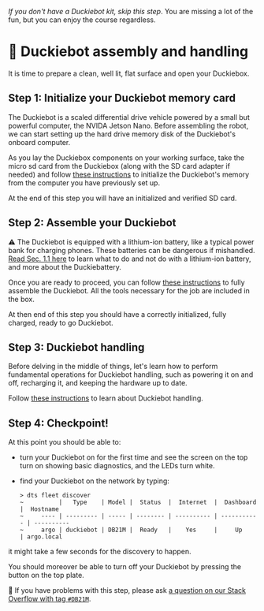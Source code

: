 _If you don't have a Duckiebot kit, skip this step_. You are missing a lot of the fun, but you can enjoy the course regardless.

# 🚙  Duckiebot assembly and handling  

It is time to prepare a clean, well lit, flat surface and open your Duckiebox.

## Step 1: Initialize your Duckiebot memory card

The Duckiebot is a scaled differential drive vehicle powered by a small but powerful computer, the NVIDA Jetson Nano. Before assembling the robot, we can start setting up the hard drive memory disk of the Duckiebot's onboard computer.

As you lay the Duckiebox components on your working surface, take the micro sd card from the Duckiebox (along with the SD card adapter if needed) and follow [these instructions][duckiebook-init-sd-card] to initialize the Duckiebot's memory from the computer you have previously set up.

[duckiebook-init-sd-card]: https://docs.duckietown.org/daffy/opmanual_duckiebot/out/setup_duckiebot.html

At the end of this step you will have an initialized and verified SD card.

## Step 2: Assemble your Duckiebot

⚠️ The Duckiebot is equipped with a lithium-ion battery, like a typical power bank for charging phones. These batteries can be dangerous if mishandled. [Read Sec. 1.1 here][duckiebook-duckiebattery] to learn what to do and not do with a lithium-ion battery, and more about the Duckiebattery.

Once you are ready to proceed, you can follow [these instructions][duckiebook-robot-assembly] to fully assemble the Duckiebot. All the tools necessary for the job are included in the box.  

At then end of this step you should have a correctly initialized, fully charged, ready to go Duckiebot.  

[duckiebook-duckiebattery]: https://docs.duckietown.org/daffy/opmanual_duckiebot/out/db_opmanual_preliminaries_electronics.html

[duckiebook-robot-assembly]: https://docs.duckietown.org/daffy/opmanual_duckiebot/out/assembling_duckiebot_db21m.html

## Step 3: Duckiebot handling

Before delving in the middle of things, let's learn how to perform fundamental operations for Duckiebot handling, such as powering it on and off, recharging it, and keeping the hardware up to date.  

Follow [these instructions][duckiebook-robot-handling] to learn about Duckiebot handling.

[duckiebook-robot-handling]: https://docs.duckietown.org/daffy/opmanual_duckiebot/out/handling_duckiebot_db21m.html

## Step 4: Checkpoint!

At this point you should be able to:

- turn your Duckiebot on for the first time and see the screen on the top turn on showing basic diagnostics, and the LEDs turn white.

- find your Duckiebot on the network by typing:

      > dts fleet discover
      ~          |   Type    | Model |  Status  |  Internet  |  Dashboard  |  Hostname
      ~     ---- | --------- | ----- | -------- | ---------- | ----------- | ----------
      ~     argo | duckiebot | DB21M |  Ready   |    Yes     |     Up      | argo.local

it might take a few seconds for the discovery to happen.

You should moreover be able to turn off your Duckiebot by pressing the button on the top plate.

🤔 If you have problems with this step, please ask [a question on our Stack Overflow with tag `#DB21M`](https://stackoverflow.com/c/duckietown/questions/tagged/DB21M).

<!--

## DB21M Init SD card

Today we are going to see how to initialize an SD card for our Duckiebot.

In this video we will use the word "flash" to indicate the transfer of data from our computer to the  microSD card that we will then put in the robot. Take your microSD card and connect it to your PC now. A USB adapter for microSD cards is included in the Duckiebot kit.

Let's start with the base command "dts init_sd_card".

This command takes,
- the "hostname", which in this case is going to be "myrobot", this will be the name of the robot and it has to be unique within your local network;
- a robot type, so "duckiebot";
- a robot configuration, which is the model of the robot you are flashing your SD card for, for example a "DB21M";
- and finally, a wifi configuration in the format "wifi name, colon, wifi password";
and we press ENTER.

In order to use the Duckietown software we have to agree to the terms and conditions, software license and privacy policy of Duckietown. We can do so by typing in "y" and ENTER,
Given that our duckiebot model is based on nvidia hardware, we will be asked to accept the nvidia software license terms as well. This might not appear depending on the robot configuration we are using.
Ok, now the most important part, we choose the SD card device to flash.
First of all, we are going to type in the size in GB of the SD card we are using, in this case, 32.
We will see that one or more devices will appear listed.
Make sure you select the right device, double check that the time you plugged in your SD card roughly matches the one listed.
So we are going to copy the device name and paste it in the prompt, then we press ENTER.
The data is now being transferred from the computer to the SD card, we will wait for it to finish.
When the transfer is complete, the program will go back to the SD card and verify that the data transfer was successfull, again, we wait for it to finish.
The verification step completed, that is great news.
Note that throughout this process, you might be asked for a password, this is necessary to flash the SD card, so when prompted, insert your password.
Let the program perform the last configuration steps on your SD card...
The process has finished, we can now unplug the SD card and insert it into the robot.




## DB21M Battery update script

In this video we are going to see how to update the software on the battery of your DB21M Duckiebot.

It is safe to do what is shown in this video even just to check if there is a new software update available for your battery. The program will only perform an update when an older version of the software is detected on your battery.

Let's open a terminal, and type in the command "dts duckiebot battery upgrade" and then we pass the name of our duckiebot as the sole argument, in this case "myrobot", and we press ENTER.

The program is now talking to the battery to figure out whether an update is necessary.

As we can see, in this case the battery is running the software version 1.0 while the version 2.0 is available. We will be asked if we want to update now, and we confirm by typing "y" and pressing ENTER.

The program is now ready to transfer the new software to the battery, but we have to tell the battery to get ready for an incoming update.

 We can do so by putting the battery into the so-called "Boot Mode" by pressing the button on the battery twice in a row.

When we are done, we press ENTER on the terminal.

 Do not worry if you are not sure the double press was done properly, the program will tell us if we need to try again.


The message "Updating battery" is telling us that the battery is now receiving the new code, let's wait.

Well done, the battery is now updated and ready to go back to work.


# Dashboard tutorial

In this video we are going to see how to setup the Duckiebot browser interface, or  dashboard,  on our newly flashed Duckiebot.

Once your computer is setup and the Duckiebot is initialized, powered on and connected to the network, we can open a browser tab, and type in the address bar the name of our robot, for example "myrobot" followed by ".local" and a final "slash (/)", and press ENTER.

A setup page will show up. The first two steps of the procedure will appear as already completed as they are not needed on a Duckiebot's dashboard.

On Step 3, you can change things like the name of the Website (which is the name that will appear as the title of your dashboard on the browser tab. Although you can accept the default values provided,  we suggest you make sure that at least the timezone is set to your current one. You can leave the email address as default, as the robot is not going to use this email address for anything.

When you are done, click NEXT.

Step 4 will show you an image of the robot you have, if the image is depicting a different robot, it means that you picked the wrong configuration during the SD card initialization and you should not proceed further.

Duckietown collects usage statistics and bug reports from robots in order to help the developers fix bugs and improve the software.

You can read the Privacy Policy on the Duckietown website before deciding what data to share with Duckietown.
Make your choices and then click NEXT.

Step 5 is only there to  tell you that you are now ready to use the Dashboard, you can click on FINISH.

By default, the Dashboard shows you the ROBOT page, we will talk about this and other features in the "How to use the Dashboard" video. Right now, we want to go to the LOGIN page, by clicking on the LOGIN on the sidebar.

Right now, your Duckiebot is not linked to your Duckietown account on `duckietown.org`, so we are going to do so by logging in using your personal Duckietown Token. We go ahead and click on "Sign in with Duckietown", a prompt will ask for the Duckietown Token, click on the link "Get your token" to go to duckietown.org and get your token.

You should see your token, if you don't see it, make sure you are logged in on duckietown.org.

Copy your token and go back to the Dashboard tab in your browser then paste your token into the prope r field. When ready, click on LOGIN.

The message in blue "Administrator account created" indicates that your Duckiebot is now linked to your Duckietown account.
As you can see, now that we are logged in as ADMINISTRATORS, we have access to many more pages. We will cover them in the next video "How to use the Dashboard", make sure to check it



## How to use the dashboard

In this video we are going to see how to use the Dashboard on our Duckiebot.

If you have not setup your dashboard yet, check out the video on "how to setup the dashboard".

Let's start by opening our browser to the address "ROBOT NAME . local" followed by a slash "/" and login using our personal Duckietown Token. We should end up on the ROBOT page as shown.

The default page of your Dashboard is the ROBOT page.

On this page, you can see:
- Basic information about the robot;
- Core temperature;
- CPU Usage and clock Frequency;
- RAM and Disk Usage;
- Battery level and estimated time until empty;

At the bottom of the page, the Status indicators will turn yellow to indicate a warning state and red to indicate a critical state of the health of your Duckiebot. Make sure you check them regularly.


From the ROBOT page, we go to the MISSION CONTROL tab. Mission Control is a very powerful tool. It lets you build custom visualization pages, called "missions".

Today we are only going to check out the default mission.
The first thing to check on Mission Control is that the Bridge is connected. A bridge is a direct connection between your browser and the robot. If the bridge is not connected, then the browser and the robot cannot talk to each other.

Other useful information you will find on this page are the current mission, default in this case and the name of your duckiebot.

The default mission only shows the camera feed and the motor speeds. A more in-depth video will cover the topic of how to create new custom missions in Mission Control.


The second Tab is the HEALTH tab. Here we can monitor some signals of our Duckiebot useful for diagnostics, such as Core Temperature, CPU, RAM and SWAP usages.

The third Tab is called ARCHITECTURE. This tool let's us see how the various software modules currently running on our Duckebot are talking to each other. Blue rectangles indicate processes, also called nodes, and grey ovals indicate stream of messages, also known as topics. If you are familiar with ROS, this is what we call the ROS network.

The final tab is the robot SETTINGS tab, which lets you change data permissions and other robot settings like its type and configuration. For most users, this tab will never be touched.


The next page we are going to look at is PORTAINER. PORTAINER is a third-party tool that seamlessly integrates into the dashboard and lets us monitor and control the software modules that are running on your Duckiebot.
The Duckiebot software is Dockerized, and portainer lets us monitor and control the execution of Docker containers.
We can click on PRIMARY and then on CONTAINERS. This page shows a list of containers and their health. Everything looks healthy, which is great.

The most important role of PORTAINER is that of monitoring our software modules. For any module, say for example, "duckiebot interface", we can see the container LOGS, INSPECT its configuration, look at the STATISTICS of the processes running in that container and for advanced users it is also possible to attach a terminal to that container.

Let's look at the container logs, for example. In this case, the LOGS for the duckiebot interface container show us some debugging messages from the process responsible for talking to the camera on our Duckiebot. From this log you can see for example the list of MODES supported by the camera and the one that the process is using right now.


The next page is going to be the FILE MANAGER. The file manager lets us see the files inside our Duckiebot.
Under "data", we can open for example the "config" directory, then "calibrations". This is the place where sensor calibration files will be stored.


The last thing we are going to see today is how we can shutdown or reboot our Duckiebot from the Dashboard. To do so, we go back to the ROBOT page, on the top-right corner of the page we see the POWER button. Click on it to show the options SHUTDOWN and REBOOT.




-->
